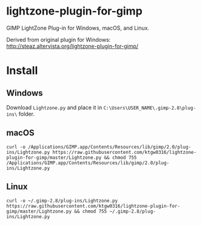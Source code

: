 # lightzone-plugin-for-gimp
GIMP LightZone Plug-in for Windows, macOS, and Linux.

Derived from original plugin for Windows:
http://steaz.altervista.org/lightzone-plugin-for-gimp/

# Install
## Windows
Download `Lightzone.py` and place it in `C:\Users\USER_NAME\.gimp-2.8\plug-ins\` folder.

## macOS
```
curl -o /Applications/GIMP.app/Contents/Resources/lib/gimp/2.0/plug-ins/Lightzone.py https://raw.githubusercontent.com/ktgw0316/lightzone-plugin-for-gimp/master/Lightzone.py && chmod 755 /Applications/GIMP.app/Contents/Resources/lib/gimp/2.0/plug-ins/Lightzone.py
```

## Linux
```
curl -o ~/.gimp-2.8/plug-ins/Lightzone.py https://raw.githubusercontent.com/ktgw0316/lightzone-plugin-for-gimp/master/Lightzone.py && chmod 755 ~/.gimp-2.8/plug-ins/Lightzone.py
```
